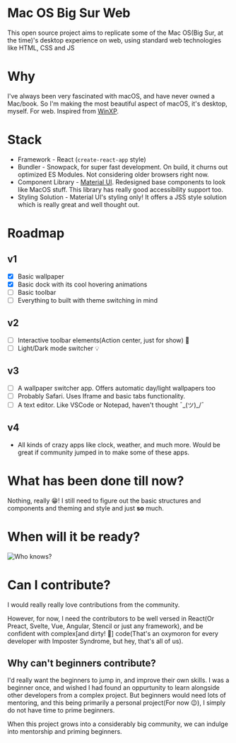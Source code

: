 # Mac OS Big Sur Web

This open source project aims to replicate some of the Mac OS(Big Sur, at the time)'s desktop experience on web, using standard web technologies like HTML, CSS and JS

# Why

I've always been very fascinated with macOS, and have never owned a Mac/book. So I'm making the most beautiful aspect of macOS, it's desktop, myself. For web. Inspired from [WinXP](https://winxp.now.sh/).

# Stack

- Framework - React (`create-react-app` style) 
- Bundler - Snowpack, for super fast development. On build, it churns out optimized ES Modules. Not considering older browsers right now. 
- Component Library - [Material UI](https://material-ui.com/). Redesigned base components to look like MacOS stuff. This library has really good accessibility support too. 
- Styling Solution - Material UI's styling only! It offers a JSS style solution which is really great and well thought out. 

# Roadmap

## v1

- [x] Basic wallpaper
- [x] Basic dock with its cool hovering animations
- [ ] Basic toolbar
- [ ] Everything to built with theme switching in mind

## v2

- [ ] Interactive toolbar elements(Action center, just for show) 🧠
- [ ] Light/Dark mode switcher 💡

## v3

- [ ] A wallpaper switcher app. Offers automatic day/light wallpapers too
- [ ] Probably Safari. Uses Iframe and basic tabs functionality.
- [ ] A text editor. Like VSCode or Notepad, haven't thought  ¯\_(ツ)_/¯

## v4

- All kinds of crazy apps like clock, weather, and much more. Would be great if community jumped in to make some of these apps.

# What has been done till now?

Nothing, really 😁! I still need to figure out the basic structures and components and theming and style and just **so** much.

# When will it be ready?

![Who knows?](https://i.imgur.com/6xfbPzs.gif)

# Can I contribute?

I would really really love contributions from the community.

However, for now, I need the contributors to be well versed in React(Or Preact, Svelte, Vue, Angular, Stencil or just any framework), and be confident with complex\[and dirty! 💩] code(That's an oxymoron for every developer with Imposter Syndrome, but hey, that's all of us).

## Why can't beginners contribute?

I'd really want the beginners to jump in, and improve their own skills. I was a beginner once, and wished I had found an oppurtunity to learn alongside other developers from a complex project. But beginners would need lots of mentoring, and this being primarily a personal project(For now 😉), I simply do not have time to prime beginners.

When this project grows into a considerably big community, we can indulge into mentorship and priming beginners.
